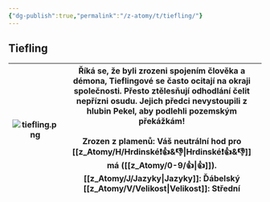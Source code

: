 ```yaml
---
{"dg-publish":true,"permalink":"/z-atomy/t/tiefling/"}
---
```


## Tiefling

| ![tiefling.png](/img/user/z_img/tiefling.png) | Říká se, že byli zrozeni spojením člověka a démona, **Tieflingové** se často ocitají na okraji společnosti. Přesto ztělesňují odhodlání čelit nepřízni osudu. Jejich předci nevystoupili z hlubin Pekel, aby podlehli pozemským překážkám!<br><br>**Zrozen z plamenů**: Váš **neutrální** hod pro [[z_Atomy/H/Hrdinské❗👍&👎\|Hrdinské❗👍&👎]] má ([[z_Atomy/0-9/👍\|👍]]).<br>**[[z_Atomy/J/Jazyky\|Jazyky]]**: Ďábelský<br>**[[z_Atomy/V/Velikost\|Velikost]]**: Střední |
| ----------------- | ------------------------------------------------------------------------------------------------------------------------------------------------------------------------------------------------------------------------------------------------------------------------------------------------------------------------------------------------------------------------------------------------------- |
